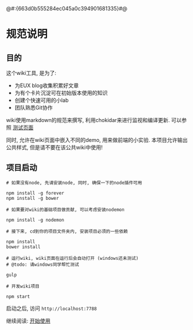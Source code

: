 @#:{663d0b555284ec045a0c394901681335}#@
# 规范说明

## 目的

这个wiki工具, 是为了:

* 为EUX blog收集积累好文章
* 为有个卡片沉淀可在初始版本使用的知识
* 创建个快速可用的小lab
* 团队熟悉Git协作

wiki使用markdown的规范来撰写, 利用chokidar来进行监视和编译更新. 可以参照 [测试页面](get-started/test-markdown-page/index)
 
同时, 允许在wiki页面中嵌入不同的demo, 用来做前端的小实验.
本项目允许输出公共样式, 但是请不要在该公共wiki中使用!

## 项目启动

    # 如果没有node, 先请安装node, 同时, 确保一下的node插件可用
    
    npm install -g forever
    npm install -g bower
    
    # 如果要对wiki的基础项目做贡献, 可以考虑安装nodemon
    
    npm install -g nodemon
    
    # 接下来, cd到你的项目文件夹内, 安装项目必须的一些依赖

    npm install
    bower install
    
    # 运行wiki, wiki页面在运行后会自动打开 (windows还未测试) 
    # @todo: 请windows同学帮忙测试   
    
    gulp 
    
    # 开发wiki项目
    
    npm start
    
    
启动之后, 访问 `http://localhost:7788`
    
继续阅读: 
[开始使用](get-started/index)